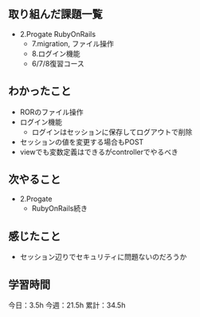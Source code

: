 ## 取り組んだ課題一覧
- 2.Progate RubyOnRails
  - 7.migration, ファイル操作
  - 8.ログイン機能
  - 6/7/8復習コース
## わかったこと
- RORのファイル操作
- ログイン機能
  - ログインはセッションに保存してログアウトで削除
- セッションの値を変更する場合もPOST
- viewでも変数定義はできるがcontrollerでやるべき

## 次やること
- 2.Progate
  - RubyOnRails続き

## 感じたこと
- セッション辺りでセキュリティに問題ないのだろうか

## 学習時間
今日：3.5h
今週：21.5h
累計：34.5h
